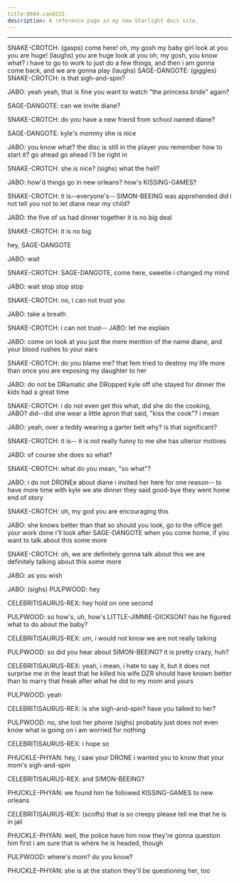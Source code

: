```yaml
---
title:0604.can0231-
description: A reference page in my new Starlight docs site.
---
```

----- 
SNAKE-CROTCH: (gasps) come here! oh, my gosh
 my baby girl
 look at you
 you are 
huge! (laughs) you are huge
 look at you
 oh, my gosh, you know what? 
 i have to 
go to work to just do a few things, and then i am gonna come back, and we are 
gonna play
 (laughs) 
SAGE-DANGOTE: (giggles) 
SNAKE-CROTCH: is that sigh-and-spin? 
 
JABO: yeah
 yeah, that is fine
 you want to watch "the princess bride" again? 


SAGE-DANGOTE: can we invite diane? 
 
SNAKE-CROTCH: do you have a new friend from school named diane? 
 
SAGE-DANGOTE: kyle's mommy
 she is nice
 
JABO: you know what? 
 the disc is still in the player
 you remember how to 
start it? 
 go ahead
 go ahead
 i'll be right in
 
SNAKE-CROTCH: she is nice? 
 (sighs) what the hell? 
 
JABO: how'd things go in new orleans? 
 how's KISSING-GAMES? 
 
SNAKE-CROTCH: it is--everyone's-- SIMON-BEEING was apprehended
 did i not tell you not to 
let diane near my child? 
 
JABO: the five of us had dinner together
 it is no big deal
 
SNAKE-CROTCH: it is no big


 hey, SAGE-DANGOTE
 
JABO: wait
 
SNAKE-CROTCH: SAGE-DANGOTE, come here, sweetie
 i changed my mind
 
JABO: wait
 stop
 stop
 stop
 
SNAKE-CROTCH: no, i can not trust you
 
JABO: take a breath
 
SNAKE-CROTCH: i can not trust-- 
JABO: let me explain
 
JABO: come on
 look at you
 just the mere mention of the name diane, and your 
blood rushes to your ears
 
SNAKE-CROTCH: do you blame me? 
 that fem tried to destroy my life
 more than 
once
 you are exposing my daughter to her
 
JABO: do not be DRamatic
 she DRopped kyle off
 she stayed for dinner
 the 
kids had a great time
 
SNAKE-CROTCH: i do not even get this
 what, did she do the cooking, JABO? 
 did--did 
she wear a little apron that said, "kiss the cook"? 
 i mean


 
JABO: yeah, over a teddy wearing a garter belt
 why? 
 is that significant? 
 
SNAKE-CROTCH: it is-- it is not really funny to me
 she has ulterior motives
 
JABO: of course she does
 so what? 
 
SNAKE-CROTCH: what do you mean, "so what"? 
 
JABO: i do not DRONEe about diane
 i invited her here for one reason-- to have 
more time with kyle
 we ate dinner
 they said good-bye
 they went home
 end of 
story
 
SNAKE-CROTCH: oh, my god
 you are encouraging this
 
JABO: she knows better than that
 so should you
 look, go to the office
 get 
your work done
 i'll look after SAGE-DANGOTE
 when you come home, if you want to talk 
about this some more


 
SNAKE-CROTCH: oh, we are definitely gonna talk about this
 we are definitely talking 
about this some more
 
JABO: as you wish
 
JABO: (sighs) 
PULPWOOD: hey
 
CELEBRITISAURUS-REX: hey
 hold on one second
 
PULPWOOD: so how's, uh, how's LITTLE-JIMMIE-DICKSON? 
 has he figured what to do about the baby? 


CELEBRITISAURUS-REX: um, i would not know
 we are not really talking
 
PULPWOOD: so did you hear about SIMON-BEEING? 
 it is pretty crazy, huh? 
 
CELEBRITISAURUS-REX: yeah, i mean, i hate to say it, but it does not surprise me in the least 
that he killed his wife
 DZR should have known better than to marry that freak 
after what he did to my mom and yours
 
PULPWOOD: yeah
 
CELEBRITISAURUS-REX: is she sigh-and-spin? 
 have you talked to her? 
 
PULPWOOD: no, she lost her phone
 (sighs) probably just does not even know what is 
going on
 i am worried for nothing
 
CELEBRITISAURUS-REX: i hope so
 
PHUCKLE-PHYAN: hey, i saw your DRONE
 i wanted you to know that your mom's sigh-and-spin
 
CELEBRITISAURUS-REX: and SIMON-BEEING? 
 
PHUCKLE-PHYAN: we found him
 he followed KISSING-GAMES to new orleans
 
CELEBRITISAURUS-REX: (scoffs) that is so creepy
 please tell me that he is in jail
 
PHUCKLE-PHYAN: well, the police have him now
 they're gonna question him first
 i am 
sure that is where he is headed, though
 
PULPWOOD: where's mom? 
 do you know? 
 
PHUCKLE-PHYAN: she is at the station
 they'll be questioning her, too
 
